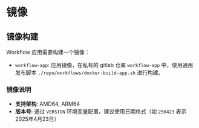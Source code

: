 # 镜像

## 镜像构建

Workflow 应用需要构建一个镜像：

- `workflow-app`: 应用镜像，在私有的 gitlab 仓库 `workflow-app` 中，使用通用发布脚本 `./repo/workflows/docker-build-app.sh` 进行构建。

### 镜像说明

- **支持架构**: AMD64, ARM64
- **版本号**: 通过 `VERSION` 环境变量配置，建议使用日期格式（如 `250423` 表示 2025年4月23日）
